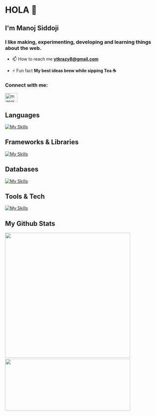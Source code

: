 <h1>HOLA 👋</h1>
<h2>I'm Manoj Siddoji</h2>

<h3>
   I like making, experimenting, developing and learning things about the web.
</h3>

- 📫 How to reach me **ytkrazy8@gmail.com**

- ⚡ Fun fact **My best ideas brew while sipping Tea ☕**

<h3>Connect with me:</h3>
<p align="left">
<a href="https://linkedin.com/in/manoj siddoji" target="blank"><img align="center" src="https://raw.githubusercontent.com/rahuldkjain/github-profile-readme-generator/master/src/images/icons/Social/linked-in-alt.svg" alt="manoj siddoji" height="30" width="40" /></a>
</p>

<h2>Languages</h2>

[![My Skills](https://skillicons.dev/icons?i=html,css,java,javascript,php,python)](https://skillicons.dev)

<h2>Frameworks & Libraries</h2>
  
[![My Skills](https://skillicons.dev/icons?i=react,tailwindcss)](https://skillicons.dev)

<h2>Databases</h2>
  
[![My Skills](https://skillicons.dev/icons?i=mysql,postgres)](https://skillicons.dev)

<h2>Tools & Tech</h2>
 
[![My Skills](https://skillicons.dev/icons?i=wordpress,git,vscode,github,figma,selenium,postman)](https://skillicons.dev)

<h2>My Github Stats</h2>

<p align = "left">
   <img src = "https://github-readme-stats.vercel.app/api?username=manojsiddoji&show_icons=true&count_private=true&theme=dark" width=410>&nbsp
   <img src = "https://github-readme-streak-stats.herokuapp.com?user=manojsiddoji&show_icons=true&theme=dark" width=410 height=170>
</p>


